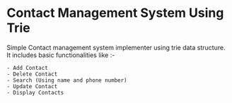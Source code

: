 # Contact Management System Using Trie

Simple Contact management system implementer using trie data structure.
It includes basic functionalities like :-

	- Add Contact
	- Delete Contact
	- Search (Using name and phone number)
	- Update Contact
	- Display Contacts